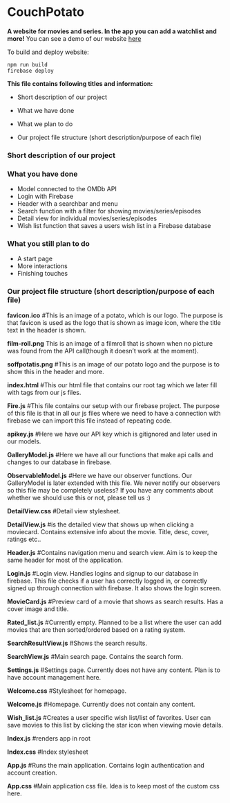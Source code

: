 # CouchPotato
<strong>A website for movies and series. In the app you can add a watchlist and more!</strong>
You can see a demo of our website [here](https://couchpotato-ca085.firebaseapp.com/)

To build and deploy website:
```
npm run build
firebase deploy
```

<strong>This file contains following titles and information:</strong>

* Short description of our project

* What we have done

* What we plan to do

* Our project file structure (short description/purpose of each file)


### Short description of our project

### What you have done
* Model connected to the OMDb API
* Login with Firebase
* Header with a searchbar and menu
* Search function with a filter for showing movies/series/episodes
* Detail view for individual movies/series/episodes
* Wish list function that saves a users wish list in a Firebase database

### What you still plan to do
* A start page
* More interactions
* Finishing touches



### Our project file structure (short description/purpose of each file)

<strong>favicon.ico</strong>
	#This is an image of a potato, which is our logo. The purpose is that favicon is used as the logo that is shown as image icon, where the title text in the header is shown.

<strong>film-roll.png</strong>
This is an image of a filmroll that is shown when no picture was found from the API call(though it doesn’t work at the moment).

<strong>soffpotatis.png</strong>
#This is an image of our potato logo and the purpose is to show this in the header and more.
   
<strong>index.html</strong>
#This our html file that contains our root tag which we later fill with tags from our js files.

<strong>Fire.js</strong>
#This file contains our setup with our firebase project. The purpose of this file is that in all our js files where we need to have a connection with firebase we can import this file instead of repeating code.

<strong>apikey.js</strong>
	#Here we have our API key which is gitignored and later used in our models.

<strong>GalleryModel.js</strong>
	#Here we have all our functions that make api calls and changes to our database in firebase.

<strong>ObservableModel.js</strong>
	#Here we have our observer functions. Our GalleryModel is later extended with this file. We never notify our observers so this file may be completely useless? If you have any comments about whether we should use this or not, please tell us :)

<strong>DetailView.css</strong>
	#Detail view stylesheet.
	
<strong>DetailView.js</strong>
	#is the detailed view that shows up when clicking a moviecard. Contains extensive info about the movie. Title, desc, cover, ratings etc..

<strong>Header.js</strong>
	#Contains navigation menu and search view. Aim is to keep the same header for most of the application.

<strong>Login.js</strong>
	#Login view. Handles logins and signup to our database in firebase. This file checks if a user has correctly logged in, or correctly signed up through connection with firebase. It also shows the login screen.

<strong>MovieCard.js</strong>
	#Preview card of a movie that shows as search results. Has a cover image and title.

<strong>Rated_list.js</strong>
	#Currently empty. Planned to be a list where the user can add movies that are then sorted/ordered based on a rating system.

<strong>SearchResultView.js</strong>
	#Shows the search results.

<strong>SearchView.js</strong>
	#Main search page. Contains the search form.

<strong>Settings.js</strong>
	#Settings page. Currently does not have any content. Plan is to have account management here.

<strong>Welcome.css</strong>
	#Stylesheet for homepage.

<strong>Welcome.js</strong>
	#Homepage. Currently does not contain any content.


<strong>Wish_list.js</strong>
	#Creates a user specific wish list/list of favorites. User can save movies to this list by clicking the star icon when viewing movie details.

<strong>Index.js</strong>
	#renders app in root

<strong>Index.css</strong>
	#Index stylesheet

<strong>App.js</strong>
	#Runs the main application. Contains login authentication and account creation.

<strong>App.css</strong>
	#Main application css file. Idea is to keep most of the custom css here.


